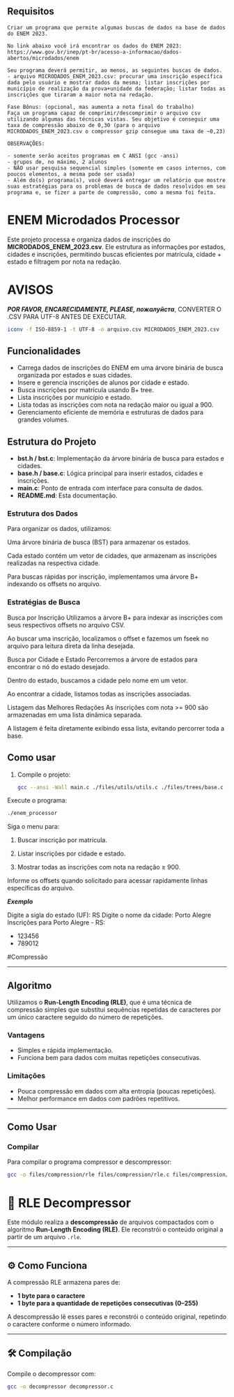 ## Requisitos
``` text
Criar um programa que permite algumas buscas de dados na base de dados do ENEM 2023.

No link abaixo você irá encontrar os dados do ENEM 2023:
https://www.gov.br/inep/pt-br/acesso-a-informacao/dados-abertos/microdados/enem

Seu programa deverá permitir, ao menos, as seguintes buscas de dados.
- arquivo MICRODADOS_ENEM_2023.csv: procurar uma inscrição específica dada pelo usuário e mostrar dados da mesma; listar inscrições por município de realização da prova+unidade da federação; listar todas as inscrições que tiraram a maior nota na redação.

Fase Bônus: (opcional, mas aumenta a nota final do trabalho)
Faça um programa capaz de comprimir/descomprimir o arquivo csv utilizando algumas das técnicas vistas. Seu objetivo é conseguir uma taxa de compressão abaixo de 0,30 (para o arquivo MICRODADOS_ENEM_2023.csv o compressor gzip consegue uma taxa de ~0,23)

OBSERVAÇÕES:

- somente serão aceitos programas em C ANSI (gcc -ansi)
- grupos de, no máximo, 2 alunos
- NÃO usar pesquisa sequencial simples (somente em casos internos, com poucos elementos, a mesma pode ser usada)
- Além do(s) programa(s), você deverá entregar um relatório que mostre suas estratégias para os problemas de busca de dados resolvidos em seu programa e, se fizer a parte de compressão, como a mesma foi feita.
```
# ENEM Microdados Processor

Este projeto processa e organiza dados de inscrições do **MICRODADOS_ENEM_2023.csv**. Ele estrutura as informações por estados, cidades e inscrições, permitindo buscas eficientes por matrícula, cidade + estado e filtragem por nota na redação.

# AVISOS

*<b>POR FAVOR, ENCARECIDAMENTE, PLEASE, пожалуйста</b>*,  CONVERTER O .CSV PARA UTF-8 ANTES DE EXECUTAR.
``` bash
iconv -f ISO-8859-1 -t UTF-8 -o arquivo.csv MICRODADOS_ENEM_2023.csv
```
## Funcionalidades

- Carrega dados de inscrições do ENEM em uma árvore binária de busca organizada por estados e suas cidades.
- Insere e gerencia inscrições de alunos por cidade e estado.
- Busca inscrições por matrícula usando B+ tree.
- Lista inscrições por município e estado.
- Lista todas as inscrições com nota na redação maior ou igual a 900.
- Gerenciamento eficiente de memória e estruturas de dados para grandes volumes.

## Estrutura do Projeto

- **bst.h / bst.c**: Implementação da árvore binária de busca para estados e cidades.
- **base.h / base.c**: Lógica principal para inserir estados, cidades e inscrições.
- **main.c**: Ponto de entrada com interface para consulta de dados.
- **README.md**: Esta documentação.

### Estrutura dos Dados
Para organizar os dados, utilizamos:

Uma árvore binária de busca (BST) para armazenar os estados.

Cada estado contém um vetor de cidades, que armazenam as inscrições realizadas na respectiva cidade.

Para buscas rápidas por inscrição, implementamos uma árvore B+ indexando os offsets no arquivo.

### Estratégias de Busca
Busca por Inscrição
Utilizamos a árvore B+ para indexar as inscrições com seus respectivos offsets no arquivo CSV.

Ao buscar uma inscrição, localizamos o offset e fazemos um fseek no arquivo para leitura direta da linha desejada.

Busca por Cidade e Estado
Percorremos a árvore de estados para encontrar o nó do estado desejado.

Dentro do estado, buscamos a cidade pelo nome em um vetor.

Ao encontrar a cidade, listamos todas as inscrições associadas.

Listagem das Melhores Redações
As inscrições com nota >= 900 são armazenadas em uma lista dinâmica separada.

A listagem é feita diretamente exibindo essa lista, evitando percorrer toda a base.


## Como usar

1. Compile o projeto:

   ```bash
   gcc --ansi -Wall main.c ./files/utils/utils.c ./files/trees/base.c ./files/lists/lista.c ./files/trees/bst.c -o enem_processor
Execute o programa:

``` bash
./enem_processor
```

Siga o menu para:

1. Buscar inscrição por matrícula.

2. Listar inscrições por cidade e estado.

3. Mostrar todas as inscrições com nota na redação ≥ 900.

Informe os offsets quando solicitado para acessar rapidamente linhas específicas do arquivo.

<b> *Exemplo* </b>

Digite a sigla do estado (UF): RS
Digite o nome da cidade: Porto Alegre
Inscrições para Porto Alegre - RS:
- 123456
- 789012

#Compressão

---

## Algoritmo

Utilizamos o **Run-Length Encoding (RLE)**, que é uma técnica de compressão simples que substitui sequências repetidas de caracteres por um único caractere seguido do número de repetições.

### Vantagens

- Simples e rápida implementação.
- Funciona bem para dados com muitas repetições consecutivas.

### Limitações

- Pouca compressão em dados com alta entropia (poucas repetições).
- Melhor performance em dados com padrões repetitivos.

---

## Como Usar

### Compilar

Para compilar o programa compressor e descompressor:

```bash
gcc -o files/compression/rle files/compression/rle.c files/compression/compressor.c
```

# 🧵 RLE Decompressor

Este módulo realiza a **descompressão** de arquivos compactados com o algoritmo **Run-Length Encoding (RLE)**.
Ele reconstrói o conteúdo original a partir de um arquivo `.rle`.

---
## ⚙️ Como Funciona

A compressão RLE armazena pares de:

- **1 byte para o caractere**
- **1 byte para a quantidade de repetições consecutivas (0–255)**

A descompressão lê esses pares e reconstrói o conteúdo original, repetindo o caractere conforme o número informado.

---

## 🛠️ Compilação

Compile o decompressor com:

```bash
gcc -o decompressor decompressor.c
```
